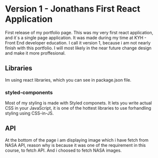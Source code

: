 
# Version 1 - Jonathans First React Application

First release of my portfolio page. This was my very first react application, and it´s a single page application. It was made during my time at KYH - Front End developer education. I call it version 1, because i am not nearly finish with this portfolio. 
I will most likely in the near future change design and make it more proffesional.

## Libraries
Im using react libraries, which you can see in package.json file.

### styled-components
Most of my styling is made with Styled componets. It lets you write actual CSS in your JavaScript, it is one of the hottest libraries to use forhandling styling using CSS-in-JS. 

## API

At the bottom of the page i am displaying image which i have fetch from NASA API, reason why is because it was one of the requirement in this course, to fetch API. And i choosed to fetch NASA images. 

